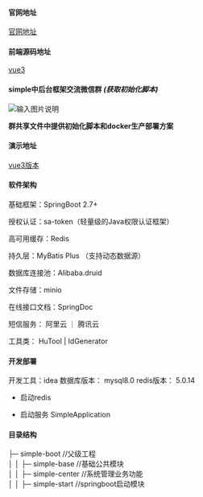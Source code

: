 #### 官网地址

[官网地址](http://frsimple.cn)

#### 前端源码地址

[vue3](https://gitee.com/frsimple/view)

#### simple中后台框架交流微信群 **_(获取初始化脚本)_**

![输入图片说明](https://pengpengyu-test.oss-cn-zhangjiakou.aliyuncs.com/image/2.jpg)

**群共享文件中提供初始化脚本和docker生产部署方案**

#### 演示地址

[vue3版本](http://vue.frsimple.cn)

#### 软件架构

基础框架：SpringBoot 2.7+

授权认证：sa-token（轻量级的Java权限认证框架）

高可用缓存：Redis

持久层：MyBatis Plus （支持动态数据源）

数据库连接池：Alibaba.druid

文件存储：minio

在线接口文档：SpringDoc

短信服务： 阿里云 ｜ 腾讯云

工具类： HuTool | IdGenerator

#### 开发部署

开发工具：idea
数据库版本： mysql8.0
redis版本： 5.0.14

- 启动redis

- 启动服务
  SimpleApplication

#### 目录结构

├─ simple-boot //父级工程  
│ │ ├─ simple-base //基础公共模块  
│ │ ├─ simple-center //系统管理业务功能  
│ │ ├─ simple-start //springboot启动模块